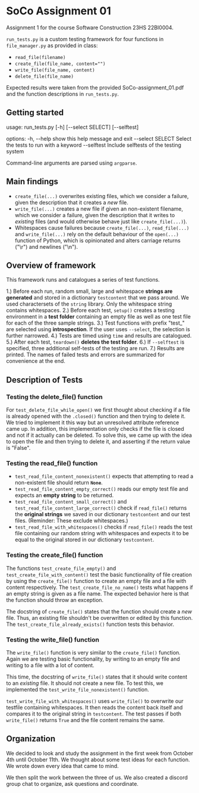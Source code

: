 # SoCo Assignment 01
Assignment 1 for the course Software Construction 23HS 22BI0004. 

`run_tests.py` is a custom testing framework for four functions in `file_manager.py` as provided in class: 
- `read_file(filename)`
- `create_file(file_name, content="")`
- `write_file(file_name, content)`
- `delete_file(file_name)`

Expected results were taken from the provided SoCo-assignment_01.pdf and the function descriptions in `run_tests.py`.

## Getting started
usage: run_tests.py \[-h\] \[--select SELECT\] \[--selftest\]

options:
  -h, --help       show this help message and exit
  --select SELECT  Select the tests to run with a keyword
  --selftest       Include selftests of the testing system

Command-line arguments are parsed using `argparse`.

## Main findings
- `create_file(...)` overwrites existing files, which we consider a failure, given the description that it creates a *new* file.
- `write_file(...)` creates a new file if given an non-existent filename, which we consider a failure, given the description that it writes to *existing* files (and would otherwise behave just like `create_file(...)`).
- Whitespaces cause failures because `create_file(...)`, `read_file(...)` and `write_file(...)` rely on the default behaviour of the `open(...)` function of Python, which is opinionated and alters carriage returns ("\\r") and newlines ("\\n").
## Overview of framework

This framework runs and catalogues a series of test functions.

1.) Before each run, random small, large and whitespace **strings are generated** and stored in a dictionary `testcontent` that we pass around. We used charactersets of the `string` library. Only the whitespace string contains whitespaces.
2.) Before each test, `setup()` creates a testing environment in a **test folder** containing an empty file as well as one test file for each of the three sample strings.
3.) Test functions with prefix "test_" are selected using **introspection**. If the user uses `--select`, the selection is further narrowed.
4.) Tests are timed using `time` and results are catalogued.
5.) After each test, `teardown()` **deletes the test folder**.
6.) If `--selftest` is specified, three additional self-tests of the testing are run.
7.) Results are printed. The names of failed tests and errors are summarized for convenience at the end.

## Description of Tests
### Testing the delete_file() function
For `test_delete_file_while_open()` we first thought about checking if a file is already opened with the `.closed()` function
and then trying to delete it. We tried to implement it this way but an unresolved attribute reference came up. In
addition, this implementation only checks if the file is closed and not if it actually can be deleted. To solve this, we
came up with the idea to open the file and then trying to delete it, and asserting if the return value is "False".

### Testing the read_file() function
- `test_read_file_content_nonexistent()` expects that attempting to read a non-existent file should return **`None`**.
- `test_read_file_content_empty_correct()` reads our empty test file and expects an **empty string** to be returned.
- `test_read_file_content_small_correct()` and `test_read_file_content_large_correct()` check if `read_file()` returns the **original strings** we saved in our dictionary `testcontent` and our test files. (Reminder: These exclude whitespaces.)
- `test_read_file_with_whitespaces()` checks if `read_file()` reads the test file containing our random string with whitespaces and expects it to be equal to the original stored in our dictionary `testcontent`.

### Testing the create_file() function
The functions `test_create_file_empty()` and `test_create_file_with_content()` test the basic functionality of file 
creation by using the `create_file()` function to create an empty file and a file with content respectively. The 
`test_create_file_no_name()` tests what happens if an empty string is given as a file name. The expected behavior here 
is that the function should throw an exception. 

The docstring of `create_file()` states that the function should create a *new* file. Thus, an existing file shouldn't 
be overwritten or edited by this function. The `test_create_file_already_exists()` function tests this behavior. 

### Testing the write_file() function
The `write_file()` function is very similar to the `create_file()` function. Again we are testing basic functionality, 
by writing to an empty file and writing to a file with a lot of content. 

This time, the docstring of `write_file()` states that it should write content to an *existing* file. It should not 
create a new file. To test this, we implemented the `test_write_file_nonexistent()` function.

`test_write_file_with_whitespaces()` uses `write_file()` to overwrite our testfile containing whitespaces. It then reads the content back itself and compares it to the original string in `testcontent`. The test passes if both `write_file()` returns `True` and the file content remains the same.

## Organization
We decided to look and study the assignment in the first week from October 4th until October 11th. We thought about some test ideas for each function. We wrote down every idea that came to mind. 

We then split the work between the three of us. We also created a discord group chat to organize, ask questions and coordinate.